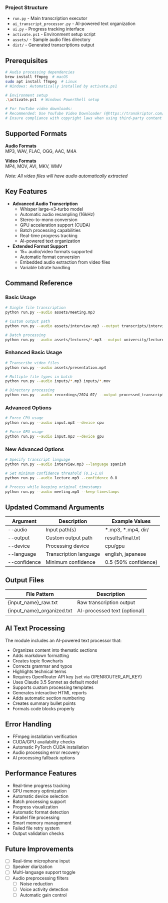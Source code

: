 ### Project Structure
- `run.py` - Main transcription executor
- `ai_transcript_processor.py` - AI-powered text organization
- `ui.py` - Progress tracking interface
- `activate.ps1` - Environment setup script
- `assets/` - Sample audio files directory
- `dist/` - Generated transcriptions output

## Prerequisites

```bash
# Audio processing dependencies
brew install ffmpeg  # macOS
sudo apt install ffmpeg  # Linux
# Windows: Automatically installed by activate.ps1

# Environment setup
.\activate.ps1  # Windows PowerShell setup

# For YouTube video downloads:
# Recommended: Use YouTube Video Downloader (@https://transkriptor.com/pt-br/downloader-de-video-do-youtube/)
# Ensure compliance with copyright laws when using third-party content
```

## Supported Formats
**Audio Formats**  
MP3, WAV, FLAC, OGG, AAC, M4A  

**Video Formats**  
MP4, MOV, AVI, MKV, WMV  

*Note: All video files will have audio automatically extracted*

## Key Features

- **Advanced Audio Transcription**
  - Whisper large-v3-turbo model
  - Automatic audio resampling (16kHz)
  - Stereo-to-mono conversion
  - GPU acceleration support (CUDA)
  - Batch processing capabilities
  - Real-time progress tracking
  - AI-powered text organization
- **Extended Format Support**
  - 15+ audio/video formats supported
  - Automatic format conversion
  - Embedded audio extraction from video files
  - Variable bitrate handling

## Command Reference

### Basic Usage

```bash
# Single file transcription
python run.py --audio assets/meeting.mp3

# Custom output path
python run.py --audio assets/interview.mp3 --output transcripts/interview.txt

# Batch processing
python run.py --audio assets/lectures/*.mp3 --output university/lectures/
```

### Enhanced Basic Usage
```bash
# Transcribe video files
python run.py --audio assets/presentation.mp4

# Multiple file types in batch
python run.py --audio inputs/*.mp3 inputs/*.mov

# Directory processing 
python run.py --audio recordings/2024-07/ --output processed_transcripts/
```

### Advanced Options

```bash
# Force CPU usage
python run.py --audio input.mp3 --device cpu

# Force GPU usage
python run.py --audio input.mp3 --device gpu
```

### New Advanced Options
```bash
# Specify transcript language
python run.py --audio interview.mp3 --language spanish

# Set minimum confidence threshold (0.1-1.0)
python run.py --audio lecture.mp3 --confidence 0.8

# Process while keeping original timestamps
python run.py --audio meeting.mp3 --keep-timestamps
```

## Updated Command Arguments
| Argument       | Description               | Example Values       |
|----------------|---------------------------|----------------------|
| --audio        | Input path(s)             | *.mp3, *.mp4, dir/  |
| --output       | Custom output path       | results/final.txt   |
| --device       | Processing device        | cpu/gpu             |
| --language     | Transcription language    | english, japanese   | 
| --confidence   | Minimum confidence       | 0.5 (50% confidence)|

## Output Files

| File Pattern           | Description                 |
|-----------------------|----------------------------|
| {input_name}_raw.txt  | Raw transcription output   |
| {input_name}_organized.txt | AI-processed text (optional) |

## AI Text Processing

The module includes an AI-powered text processor that:
- Organizes content into thematic sections
- Adds markdown formatting
- Creates topic flowcharts
- Corrects grammar and typos
- Highlights technical terms
- Requires OpenRouter API key (set via OPENROUTER_API_KEY)
- Uses Claude 3.5 Sonnet as default model
- Supports custom processing templates
- Generates interactive HTML reports
- Adds automatic section numbering
- Creates summary bullet points
- Formats code blocks properly

## Error Handling

- FFmpeg installation verification
- CUDA/GPU availability checks
- Automatic PyTorch CUDA installation
- Audio processing error recovery
- AI processing fallback options

## Performance Features

- Real-time progress tracking
- GPU memory optimization
- Automatic device selection
- Batch processing support
- Progress visualization
- Automatic format detection
- Parallel file processing
- Smart memory management
- Failed file retry system
- Output validation checks

## Future Improvements

- [ ] Real-time microphone input
- [ ] Speaker diarization
- [ ] Multi-language support toggle
- [ ] Audio preprocessing filters
  - [ ] Noise reduction
  - [ ] Voice activity detection
  - [ ] Automatic gain control
